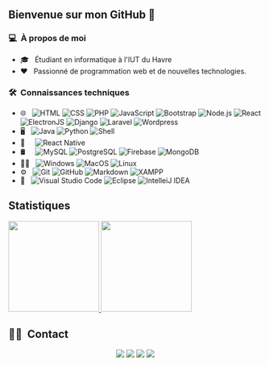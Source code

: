 ## Bienvenue sur mon GitHub 👋

### 💻 &nbsp;À propos de moi

- 🎓 &nbsp; Étudiant en informatique à l'IUT du Havre
- ❤️ &nbsp; Passionné de programmation web et de nouvelles technologies.

### 🛠 &nbsp;Connaissances techniques

- 🌐 &nbsp;
  ![HTML](https://img.shields.io/badge/-HTML-333333?style=flat-square&logo=HTML5)
  ![CSS](https://img.shields.io/badge/-CSS-333333?style=flat-square&logo=CSS3&logoColor=1572B6)
  ![PHP](https://img.shields.io/badge/-PHP-333333?style=flat-square&logo=php)
  ![JavaScript](https://img.shields.io/badge/-JavaScript-333333??style=flat-square&logo=javascript)
  ![Bootstrap](https://img.shields.io/badge/-Bootstrap-333333?style=flat-square&logo=bootstrap&logoColor=563D7C)
  ![Node.js](https://img.shields.io/badge/-Node.js-333333?style=flat-square&logo=node.js)
  ![React](https://img.shields.io/badge/-React-333333?style=flat-square&logo=react)
  ![ElectronJS](https://img.shields.io/badge/-ElectronJS-333333?style=flat-square&logo=electron)
  ![Django](https://img.shields.io/badge/-Django-333333?style=flat-square&logo=django)
  ![Laravel](https://img.shields.io/badge/-Laravel-333333?style=flat-square&logo=laravel)
  ![Wordpress](https://img.shields.io/badge/-Wordpress-333333?style=flat-square&logo=wordpress)
- 🖥️ &nbsp;
  ![Java](https://img.shields.io/badge/-Java-333333?style=flat-square&logo=java)
  ![Python](https://img.shields.io/badge/-Python-333333?style=flat-square&logo=python)
  ![Shell](https://img.shields.io/badge/-Shell-333333?style=flat-square&logo=gnu-bash)
- 📱 &nbsp;&nbsp;&nbsp;
  ![React Native](https://img.shields.io/badge/-React%20Native-333333?style=flat-square&logo=react)
- 🛢 &nbsp;&nbsp;&nbsp;
  ![MySQL](https://img.shields.io/badge/-MySQL-333333?style=flat-square&logo=mysql)
  ![PostgreSQL](https://img.shields.io/badge/-PostgreSQL-333333?style=flat-square&logo=postgresql)
  ![Firebase](https://img.shields.io/badge/-Firebase-333333?style=flat-square&logo=firebase)
  ![MongoDB](https://img.shields.io/badge/-MongoDB-333333?style=flat-square&logo=mongodb)
- 👨‍💻 &nbsp;
  ![Windows](https://img.shields.io/badge/-Windows-333333?style=flat-square&logo=windows)
  ![MacOS](https://img.shields.io/badge/-MacOS-333333?style=flat-square&logo=macos)
  ![Linux](https://img.shields.io/badge/-Linux-333333?style=flat-square&logo=linux)
- ⚙️ &nbsp;
  ![Git](https://img.shields.io/badge/-Git-333333?style=flat-square&logo=git)
  ![GitHub](https://img.shields.io/badge/-GitHub-333333?style=flat-square&logo=github)
  ![Markdown](https://img.shields.io/badge/-Markdown-333333?style=flat-square&logo=markdown)
  ![XAMPP](https://img.shields.io/badge/-Xampp-333333?style=flat-square&logo=xampp&logoColor=007ACC)
- 🔧 &nbsp;
  ![Visual Studio Code](https://img.shields.io/badge/-Visual%20Studio%20Code-333333?style=flat-square&logo=visual-studio-code&logoColor=007ACC)
  ![Eclipse](https://img.shields.io/badge/-Eclipse-333333?style=flat-square&logo=eclipse&logoColor=007ACC)
  ![IntelleiJ IDEA](https://img.shields.io/badge/-IntelliJ%20IDEA-333333?style=flat-square&logo=intellij-idea&logoColor=007ACC)

## Statistiques
<p>
<a href="https://github.com/AVS1508">
  <img height="180em" src="https://github-readme-stats.vercel.app/api?username=quentinsvn&show_icons=true&theme=radical" />
  <img height="180em" src="https://github-readme-stats-eight-theta.vercel.app/api/top-langs/?username=quentinsvn&theme=radical&layout=compact&exclude_lang=java+r" />
</a>
</p>


##  🤝🏻 &nbsp;Contact

<p align="center">
<a href="https://quentinsavean.fr"><img src="https://img.shields.io/badge/-quentinsavean.fr-3423A6?style=flat-square&logo=Google-Chrome&logoColor=white"/></a>
<img src="https://img.shields.io/badge/-Quentin%231234-5865F2?style=flat-square&logo=discord&logoColor=white"/>
<a href="https://www.linkedin.com/in/quentin-savean"><img src="https://img.shields.io/badge/-Quentin%20Savéan-0077B5?style=flat-square&logo=Linkedin&logoColor=white"/></a>
<a href="mailto:quentin.savean@protonmail.com"><img src="https://img.shields.io/badge/-quentin.savean@protonmail.com-9497CE?style=flat-square&logo=protonmail&logoColor=white"/></a>
  
  
